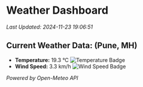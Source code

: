 
# Weather Dashboard

_Last Updated: 2024-11-23 19:06:51_

## Current Weather Data: (Pune, MH)
- **Temperature:** 19.3 °C ![Temperature Badge](https://img.shields.io/badge/Temperature-Low%20Temp-blue)
- **Wind Speed:** 3.3 km/h ![Wind Speed Badge](https://img.shields.io/badge/Wind%20Speed-Low%20Wind-blue)

*Powered by Open-Meteo API*
